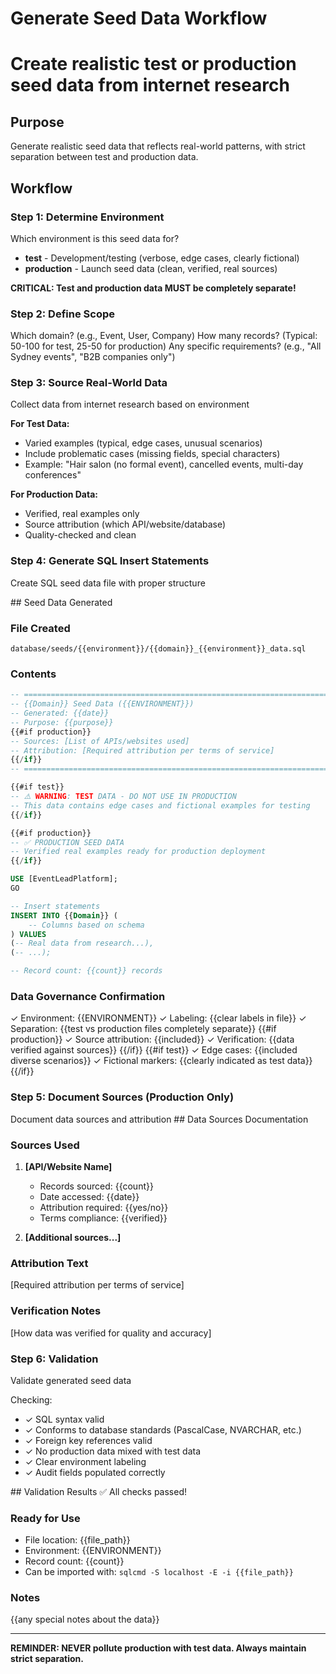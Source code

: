 # Generate Seed Data Workflow
# Create realistic test or production seed data from internet research

## Purpose
Generate realistic seed data that reflects real-world patterns, with strict separation between test and production data.

## Workflow

### Step 1: Determine Environment
<ask>Which environment is this seed data for?
- **test** - Development/testing (verbose, edge cases, clearly fictional)
- **production** - Launch seed data (clean, verified, real sources)
</ask>

**CRITICAL: Test and production data MUST be completely separate!**

### Step 2: Define Scope
<ask>Which domain? (e.g., Event, User, Company)</ask>
<ask>How many records? (Typical: 50-100 for test, 25-50 for production)</ask>
<ask>Any specific requirements? (e.g., "All Sydney events", "B2B companies only")</ask>

### Step 3: Source Real-World Data
<action>Collect data from internet research based on environment</action>

**For Test Data:**
- Varied examples (typical, edge cases, unusual scenarios)
- Include problematic cases (missing fields, special characters)
- Example: "Hair salon (no formal event), cancelled events, multi-day conferences"

**For Production Data:**
- Verified, real examples only
- Source attribution (which API/website/database)
- Quality-checked and clean

### Step 4: Generate SQL Insert Statements
<action>Create SQL seed data file with proper structure</action>

<template-output>
## Seed Data Generated

### File Created
`database/seeds/{{environment}}/{{domain}}_{{environment}}_data.sql`

### Contents
```sql
-- =====================================================================
-- {{Domain}} Seed Data ({{ENVIRONMENT}})
-- Generated: {{date}}
-- Purpose: {{purpose}}
{{#if production}}
-- Sources: [List of APIs/websites used]
-- Attribution: [Required attribution per terms of service]
{{/if}}
-- =====================================================================

{{#if test}}
-- ⚠️ WARNING: TEST DATA - DO NOT USE IN PRODUCTION
-- This data contains edge cases and fictional examples for testing
{{/if}}

{{#if production}}
-- ✅ PRODUCTION SEED DATA
-- Verified real examples ready for production deployment
{{/if}}

USE [EventLeadPlatform];
GO

-- Insert statements
INSERT INTO {{Domain}} (
    -- Columns based on schema
) VALUES
(-- Real data from research...),
(-- ...);

-- Record count: {{count}} records
```

### Data Governance Confirmation
✓ Environment: {{ENVIRONMENT}}
✓ Labeling: {{clear labels in file}}
✓ Separation: {{test vs production files completely separate}}
{{#if production}}
✓ Source attribution: {{included}}
✓ Verification: {{data verified against sources}}
{{/if}}
{{#if test}}
✓ Edge cases: {{included diverse scenarios}}
✓ Fictional markers: {{clearly indicated as test data}}
{{/if}}
</template-output>

### Step 5: Document Sources (Production Only)
<check if="production">
<action>Document data sources and attribution</action>

<template-output>
## Data Sources Documentation

### Sources Used
1. **[API/Website Name]**
   - Records sourced: {{count}}
   - Date accessed: {{date}}
   - Attribution required: {{yes/no}}
   - Terms compliance: {{verified}}

2. **[Additional sources...]**

### Attribution Text
[Required attribution per terms of service]

### Verification Notes
[How data was verified for quality and accuracy]
</template-output>
</check>

### Step 6: Validation
<action>Validate generated seed data</action>

Checking:
- ✓ SQL syntax valid
- ✓ Conforms to database standards (PascalCase, NVARCHAR, etc.)
- ✓ Foreign key references valid
- ✓ No production data mixed with test data
- ✓ Clear environment labeling
- ✓ Audit fields populated correctly

<template-output>
## Validation Results
✅ All checks passed!

### Ready for Use
- File location: {{file_path}}
- Environment: {{ENVIRONMENT}}
- Record count: {{count}}
- Can be imported with: `sqlcmd -S localhost -E -i {{file_path}}`

### Notes
{{any special notes about the data}}
</template-output>

---

**REMINDER: NEVER pollute production with test data. Always maintain strict separation.**

